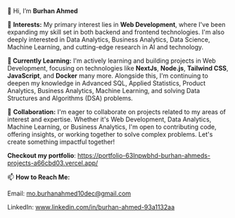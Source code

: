 👋 Hi, I’m **Burhan Ahmed**

👀 **Interests:** My primary interest lies in **Web Development**, where I've been expanding my skill set in both backend and frontend technologies. I'm also deeply interested in Data Analytics, Business Analytics, Data Science, Machine Learning, and cutting-edge research in AI and technology.

**🌱 Currently Learning:** I'm actively learning and building projects in Web Development, focusing on technologies like **NextJs**, **Node.js**, **Tailwind CSS**, **JavaScript**, and **Docker** many more. Alongside this, I'm continuing to deepen my knowledge in Advanced SQL, Applied Statistics, Product Analytics, Business Analytics, Machine Learning, and solving Data Structures and Algorithms (DSA) problems.

💼 **Collaboration:** I'm eager to collaborate on projects related to my areas of interest and expertise. Whether it's Web Development, Data Analytics, Machine Learning, or Business Analytics, I'm open to contributing code, offering insights, or working together to solve complex problems. Let's create something impactful together!

**Checkout my portfolio**: https://portfolio-63lnpwbhd-burhan-ahmeds-projects-a66cbd03.vercel.app/

📫 **How to Reach Me:**

Email: mo.burhanahmed10dec@gmail.com

LinkedIn: www.linkedin.com/in/burhan-ahmed-93a1132aa

<!---
CodeMaverick4/CodeMaverick4 is a ✨ special ✨ repository because its `README.md` (this file) appears on your GitHub profile.
You can click the Preview link to take a look at your changes.
--->
